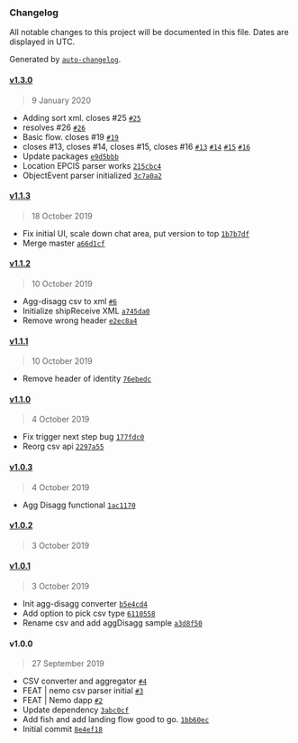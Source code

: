 ### Changelog

All notable changes to this project will be documented in this file. Dates are displayed in UTC.

Generated by [`auto-changelog`](https://github.com/CookPete/auto-changelog).

#### [v1.3.0](https://github.com/louisgv/nemo/compare/v1.1.3...v1.3.0)

> 9 January 2020

- Adding sort xml. closes #25 [`#25`](https://github.com/louisgv/nemo/issues/25)
- resolves #26 [`#26`](https://github.com/louisgv/nemo/issues/26)
- Basic flow. closes #19 [`#19`](https://github.com/louisgv/nemo/issues/19)
- closes #13, closes #14, closes #15, closes #16 [`#13`](https://github.com/louisgv/nemo/issues/13) [`#14`](https://github.com/louisgv/nemo/issues/14) [`#15`](https://github.com/louisgv/nemo/issues/15) [`#16`](https://github.com/louisgv/nemo/issues/16)
- Update packages [`e9d5bbb`](https://github.com/louisgv/nemo/commit/e9d5bbbeb90e64439ccb704b2ed0410897beb5d4)
- Location EPCIS parser works [`215cbc4`](https://github.com/louisgv/nemo/commit/215cbc4d3d6791f4e78c1587a3279a7360f4ba67)
- ObjectEvent parser initialized [`3c7a0a2`](https://github.com/louisgv/nemo/commit/3c7a0a2d4b101b5ee40610c5548b1eb3e588b8da)

#### [v1.1.3](https://github.com/louisgv/nemo/compare/v1.1.2...v1.1.3)

> 18 October 2019

- Fix initial UI, scale down chat area, put version to top [`1b7b7df`](https://github.com/louisgv/nemo/commit/1b7b7dfe258c73c5ae04851df75f455ae91aac39)
- Merge master [`a66d1cf`](https://github.com/louisgv/nemo/commit/a66d1cf09dd4ac61fd10817b761a53be7c442547)

#### [v1.1.2](https://github.com/louisgv/nemo/compare/v1.1.1...v1.1.2)

> 10 October 2019

- Agg-disagg csv to xml [`#6`](https://github.com/louisgv/nemo/pull/6)
- Initialize shipReceive XML [`a745da0`](https://github.com/louisgv/nemo/commit/a745da038917da5168923ddcd85514d814f7b61b)
- Remove wrong header [`e2ec8a4`](https://github.com/louisgv/nemo/commit/e2ec8a42f904ce4823adcf11fed6fbe9bb6736e9)

#### [v1.1.1](https://github.com/louisgv/nemo/compare/v1.1.0...v1.1.1)

> 10 October 2019

- Remove header of identity [`76ebedc`](https://github.com/louisgv/nemo/commit/76ebedc7412197520a1bba602dc2a7dd33994791)

#### [v1.1.0](https://github.com/louisgv/nemo/compare/v1.0.3...v1.1.0)

> 4 October 2019

- Fix trigger next step bug [`177fdc0`](https://github.com/louisgv/nemo/commit/177fdc0503240f737d168167682973bce9da0b80)
- Reorg csv api [`2297a55`](https://github.com/louisgv/nemo/commit/2297a5594cb96c237c1fff846c4d7830564f7749)

#### [v1.0.3](https://github.com/louisgv/nemo/compare/v1.0.2...v1.0.3)

> 4 October 2019

- Agg Disagg functional [`1ac1170`](https://github.com/louisgv/nemo/commit/1ac117036c6a373408935c622679c4ce6c7ad32e)

#### [v1.0.2](https://github.com/louisgv/nemo/compare/v1.0.1...v1.0.2)

> 3 October 2019

#### [v1.0.1](https://github.com/louisgv/nemo/compare/v1.0.0...v1.0.1)

> 3 October 2019

- Init agg-disagg converter [`b5e4cd4`](https://github.com/louisgv/nemo/commit/b5e4cd4e28c8bfe13b2b80333678d2f562e32ba5)
- Add option to pick csv type [`6110558`](https://github.com/louisgv/nemo/commit/6110558eef5107bfeceff544dc6c27f2b9fb6504)
- Rename csv and add aggDisagg sample [`a3d8f50`](https://github.com/louisgv/nemo/commit/a3d8f50e0fa013457b66f9c344edd9dab6221fa6)

#### v1.0.0

> 27 September 2019

- CSV converter and aggregator [`#4`](https://github.com/louisgv/nemo/pull/4)
- FEAT | nemo csv parser initial [`#3`](https://github.com/louisgv/nemo/pull/3)
- FEAT | Nemo dapp [`#2`](https://github.com/louisgv/nemo/pull/2)
- Update dependency [`3abc0cf`](https://github.com/louisgv/nemo/commit/3abc0cfd1acf6d896fcb1f3635f1f1669302ac30)
- Add fish and add landing flow good to go. [`1bb60ec`](https://github.com/louisgv/nemo/commit/1bb60ec249db2b4e54c8f5c392c02dd28e8963bb)
- Initial commit [`8e4ef18`](https://github.com/louisgv/nemo/commit/8e4ef18bfa63c850a0d2aae890753a08f7e04bb0)
